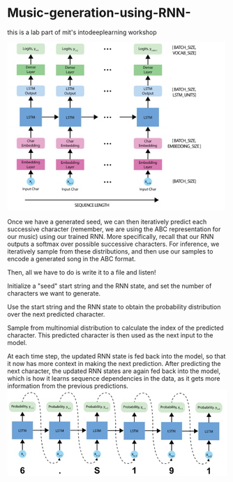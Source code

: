 # Music-generation-using-RNN-
this is a lab part of mit's intodeeplearning workshop 


![](Capture1.PNG)

Once we have a generated seed, we can then iteratively predict each successive character (remember, we are using the ABC representation for our music) using our trained RNN. More specifically, recall that our RNN outputs a softmax over possible successive characters. For inference, we iteratively sample from these distributions, and then use our samples to encode a generated song in the ABC format.

Then, all we have to do is write it to a file and listen!


Initialize a "seed" start string and the RNN state, and set the number of characters we want to generate.

Use the start string and the RNN state to obtain the probability distribution over the next predicted character.

Sample from multinomial distribution to calculate the index of the predicted character. This predicted character is then used as the next input to the model.

At each time step, the updated RNN state is fed back into the model, so that it now has more context in making the next prediction. After predicting the next character, the updated RNN states are again fed back into the model, which is how it learns sequence dependencies in the data, as it gets more information from the previous predictions.
![](Capture2.PNG)
